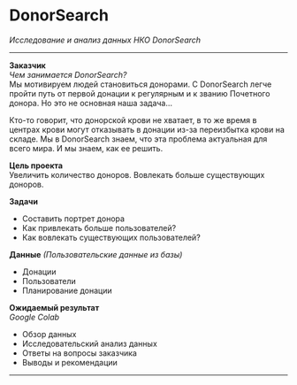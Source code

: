 # DonorSearch  
*Исследование и анализ данных НКО DonorSearch*  

---

**Заказчик**  
*Чем занимается DonorSearch?*  
Мы мотивируем людей становиться донорами. С DonorSearch легче пройти путь от первой донации к регулярным и к званию Почетного донора. Но это не основная наша задача…

Кто-то говорит, что донорской крови не хватает, в то же время в центрах крови могут отказывать в донации из-за переизбытка крови на складе. Мы в DonorSearch знаем, что эта проблема актуальная для всего мира. И мы знаем, как ее решить.

**Цель проекта**  
Увеличить количество доноров. Вовлекать больше существующих доноров.

**Задачи**
 - Составить портрет донора
 - Как привлекать больше пользователей?
 - Как вовлекать существующих пользователей?

**Данные**  *(Пользовательские данные из базы)*
 - Донации
 - Пользователи
 - Планирование донации


**Ожидаемый результат**  
*Google Colab*  

 - Обзор данных
 - Исследовательский анализ данных
 - Ответы на вопросы заказчика
 - Выводы и рекомендации

---
